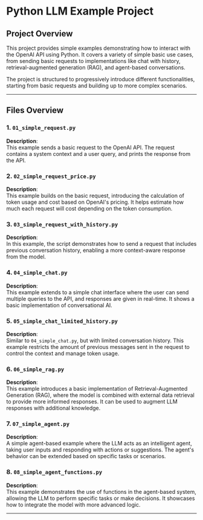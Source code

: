 # Python LLM Example Project

## Project Overview

This project provides simple examples demonstrating how to interact with the OpenAI API using Python. It covers a variety of simple basic use cases, from sending basic requests to implementations like chat with history, retrieval-augmented generation (RAG), and agent-based conversations.

The project is structured to progressively introduce different functionalities, starting from basic requests and building up to more complex scenarios.

---

## Files Overview

### 1. `01_simple_request.py`
**Description**:  
This example sends a basic request to the OpenAI API. The request contains a system context and a user query, and prints the response from the API.

### 2. `02_simple_request_price.py`
**Description**:  
This example builds on the basic request, introducing the calculation of token usage and cost based on OpenAI's pricing. It helps estimate how much each request will cost depending on the token consumption.

### 3. `03_simple_request_with_history.py`
**Description**:  
In this example, the script demonstrates how to send a request that includes previous conversation history, enabling a more context-aware response from the model.

### 4. `04_simple_chat.py`
**Description**:  
This example extends to a simple chat interface where the user can send multiple queries to the API, and responses are given in real-time. It shows a basic implementation of conversational AI.

### 5. `05_simple_chat_limited_history.py`
**Description**:  
Similar to `04_simple_chat.py`, but with limited conversation history. This example restricts the amount of previous messages sent in the request to control the context and manage token usage.

### 6. `06_simple_rag.py`
**Description**:  
This example introduces a basic implementation of Retrieval-Augmented Generation (RAG), where the model is combined with external data retrieval to provide more informed responses. It can be used to augment LLM responses with additional knowledge.

### 7. `07_simple_agent.py`
**Description**:  
A simple agent-based example where the LLM acts as an intelligent agent, taking user inputs and responding with actions or suggestions. The agent's behavior can be extended based on specific tasks or scenarios.

### 8. `08_simple_agent_functions.py`
**Description**:  
This example demonstrates the use of functions in the agent-based system, allowing the LLM to perform specific tasks or make decisions. It showcases how to integrate the model with more advanced logic.

---
